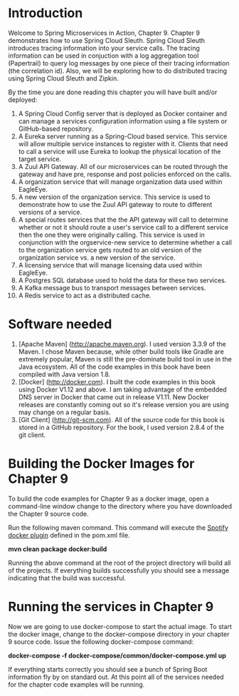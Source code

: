 # Introduction
Welcome to Spring Microservices in Action, Chapter 9. Chapter 9 demonstrates how to use Spring Cloud Sleuth. Spring Cloud Sleuth introduces tracing information into your service calls. The tracing information can be used in conjuction with a log aggregation tool (Papertrail) to query log messages by one piece of their tracing information (the correlation id).  Also, we will be exploring how to do distributed tracing using Spring Cloud Sleuth and Zipkin.     

By the time you are done reading this chapter you will have built and/or deployed:

1.  A Spring Cloud Config server that is deployed as Docker container and can manage a services configuration information using a file system or GitHub-based repository.
2.  A Eureka server running as a Spring-Cloud based service.  This service will allow multiple service instances to register with it.  Clients that need to call a service will use Eureka to lookup the physical location of the target service.
3.  A Zuul API Gateway.  All of our microservices can be routed through the gateway and have pre, response and
post policies enforced on the calls.
4.  A organization service that will manage organization data used within EagleEye.
5.  A new version of the organization service.  This service is used to demonstrate how to use the Zuul API gateway to route to different versions of a service.
6.  A special routes services that the the API gateway will call to determine whether or not it should route a user's service call to a different service then the one they were originally calling.  This service is used in conjunction with the orgservice-new service to determine whether a call to the organization service gets routed to an old version of the organization service vs. a new version of the service.
7.  A licensing service that will manage licensing data used within EagleEye.
8.  A Postgres SQL database used to hold the data for these two services.
9.  A Kafka message bus to transport messages between services.
10. A Redis service to act as a distributed cache.

# Software needed
1.	[Apache Maven] (http://apache.maven.org). I used version 3.3.9 of the Maven. I chose Maven because, while other build tools like Gradle are extremely popular, Maven is still the pre-dominate build tool in use in the Java ecosystem. All of the code examples in this book have been compiled with Java version 1.8.
2.	[Docker] (http://docker.com). I built the code examples in this book using Docker V1.12 and above. I am taking advantage of the embedded DNS server in Docker that came out in release V1.11. New Docker releases are constantly coming out so it's release version you are using may change on a regular basis.
3.	[Git Client] (http://git-scm.com). All of the source code for this book is stored in a GitHub repository. For the book, I used version 2.8.4 of the git client.

# Building the Docker Images for Chapter 9
To build the code examples for Chapter 9 as a docker image, open a command-line window change to the directory where you have downloaded the Chapter 9 source code.

Run the following maven command.  This command will execute the [Spotify docker plugin](https://github.com/spotify/docker-maven-plugin) defined in the pom.xml file.  

   **mvn clean package docker:build**

Running the above command at the root of the project directory will build all of the projects.  If everything builds successfully you should see a message indicating that the build was successful.

# Running the services in Chapter 9

Now we are going to use docker-compose to start the actual image.  To start the docker image,
change to the docker-compose directory in your chapter 9 source code.  Issue the following docker-compose command:

   **docker-compose -f docker-compose/common/docker-compose.yml up**

If everything starts correctly you should see a bunch of Spring Boot information fly by on standard out.  At this point all of the services needed for the chapter code examples will be running.
